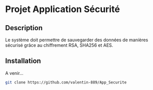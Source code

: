 # Projet Application Sécurité

## Description
Le système doit permettre de sauvegarder des données de manières sécurisé
grâce au chiffrement RSA, SHA256 et AES.

## Installation
A venir...

```bash
git clone https://github.com/valentin-889/App_Securite

